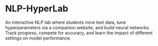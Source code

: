 # NLP-HyperLab
An interactive NLP lab where students mine text data, tune hyperparameters via a companion website, and build neural networks. Track progress, compete for accuracy, and learn the impact of different settings on model performance.
